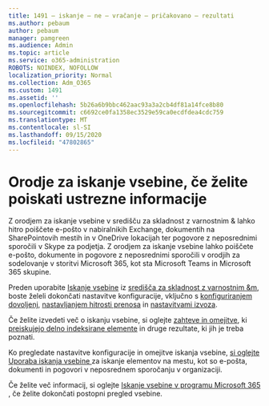 ```yaml
---
title: 1491 – iskanje – ne – vračanje – pričakovano – rezultati
ms.author: pebaum
author: pebaum
manager: pamgreen
ms.audience: Admin
ms.topic: article
ms.service: o365-administration
ROBOTS: NOINDEX, NOFOLLOW
localization_priority: Normal
ms.collection: Adm_O365
ms.custom: 1491
ms.assetid: ''
ms.openlocfilehash: 5b26a6b9bbc462aac93a3a2cb4df81a14fce8b80
ms.sourcegitcommit: c6692ce0fa1358ec3529e59ca0ecdfdea4cdc759
ms.translationtype: MT
ms.contentlocale: sl-SI
ms.lasthandoff: 09/15/2020
ms.locfileid: "47802865"
---
```

# <a name="content-search-tool-to-find-relevant-info"></a>Orodje za iskanje vsebine, če želite poiskati ustrezne informacije

Z orodjem za iskanje vsebine v središču za skladnost z varnostnim & lahko hitro poiščete e-pošto v nabiralnikih Exchange, dokumentih na SharePointovih mestih in v OneDrive lokacijah ter pogovore z neposrednimi sporočili v Skype za podjetja. Z orodjem za iskanje vsebine lahko poiščete e-pošto, dokumente in pogovore z neposrednimi sporočili v orodjih za sodelovanje v storitvi Microsoft 365, kot sta Microsoft Teams in Microsoft 365 skupine.


Preden uporabite [Iskanje vsebine](https://sip.protection.office.com/contentsearchbeta?ContentOnly=1) iz [središča za skladnost z varnostnim &m](https://sip.protection.office.com/homepage), boste želeli dokončati nastavitve konfiguracije, vključno s [konfiguriranjem dovoljenj](https://docs.microsoft.com/microsoft-365/compliance/permissions-filtering-for-content-search), [nastavljanjem hitrosti prenosa](https://docs.microsoft.com/microsoft-365/compliance/increase-download-speeds-when-exporting-ediscovery-results) in [nastavitvami izvoza](https://docs.microsoft.com/microsoft-365/compliance/disable-reports-when-you-export-content-search-results).

Če želite izvedeti več o iskanju vsebine, si oglejte [zahteve in omejitve](https://docs.microsoft.com/microsoft-365/compliance/limits-for-content-search), ki [preiskujejo delno indeksirane elemente](https://docs.microsoft.com/microsoft-365/compliance/investigating-partially-indexed-items-in-ediscovery) in druge rezultate, ki jih je treba poznati.

Ko pregledate nastavitve konfiguracije in omejitve iskanja vsebine, [si oglejte Uporaba iskanja vsebine </a> za iskanje elementov na mestu, kot so e-pošta, dokumenti in pogovori v neposrednem sporočanju v organizaciji](https://docs.microsoft.com/microsoft-365/compliance/content-search).

Če želite več informacij, si oglejte [Iskanje vsebine v programu Microsoft 365](https://docs.microsoft.com/microsoft-365/compliance/search-for-content) , če želite dokončati postopni pregled vsebine.

